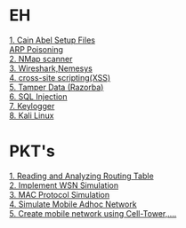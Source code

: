 <!--# IR-->
<!--
<a href="https://github.com/calijoefornium/PJ/blob/main/P/IR/Bitwise.java">1. Bitwise</a>
<br>
<a href="https://github.com/calijoefornium/PJ/blob/main/P/IR/PageRank.java">2. Page Rank</a>
<br>
<a href="https://github.com/calijoefornium/PJ/blob/main/P/IR/EditDistanceProblem.java">3. Edit Distance</a>
<br>
<a href="https://github.com/calijoefornium/PJ/blob/main/P/IR/Compute%20Similarity.py">4. Similarity between 2 txt documents</a>
<br>
<a href="https://github.com/calijoefornium/PJ/blob/main/P/IR/MapReduce(hadoop).txt">5. Map Reduce (Hadoop) Steps</a>
<br>
<a href="https://github.com/calijoefornium/PJ/tree/main/P/IR/LuceneFirstApplication">6. Lucene</a>
<a href="https://github.com/calijoefornium/PJ/blob/main/P/IR/LuceneFirstApplication/STEPS.txt">{Lucene Steps}</a>
<br>
<a href="https://github.com/calijoefornium/PJ/blob/main/P/IR/stopwords.py">7. Stop words</a>
<br>
<a href="https://github.com/calijoefornium/PJ/blob/main/P/IR/Tkinter.py">8. Tkinter</a>
<br>
<a href="https://github.com/calijoefornium/PJ/blob/main/P/IR/Crawler.java">9. Web Crawler</a>
<br>
<a href="https://github.com/calijoefornium/PJ/tree/main/P/IR/emp%20pract">10. parse Xml (emp pract)</a>
<br>
-->


<!--# DTSC -->
<!--
<a href="https://github.com/calijoefornium/DataSet/archive/refs/heads/main.zip">(ALL DATASETS)</a>

<a href="https://github.com/calijoefornium/PJ/blob/main/P/DTSC/MONGODB.txt">1. Mongo</a>
<br>
<a href="https://github.com/calijoefornium/PJ/blob/main/P/DTSC/pca.txt">1. PCA</a>
<br>
<a href="https://github.com/calijoefornium/PJ/blob/main/P/DTSC/time series.txt">2. Time Series</a>
<br>
<a href="https://github.com/calijoefornium/PJ/blob/main/P/DTSC/logistic%20reg.txt">3. Logistic Regression</a>
<br>
<a href="https://github.com/calijoefornium/PJ/blob/main/P/DTSC/anova.txt">4. Anova</a>
<br>
<hr>
<a href="https://github.com/calijoefornium/PJ/blob/main/P/DTSC/kmeans.txt">5. Clustering (Kmeans)</a>
<br>
<a href="https://github.com/calijoefornium/PJ/blob/main/P/DTSC/sim_mul%20lin%20reg.txt">6. Simple/Multiple Regression</a>
<br>
<a href="https://github.com/calijoefornium/PJ/blob/main/P/DTSC/hypothesis.txt">7. Hypothesis</a>
<br>
<a href="https://github.com/calijoefornium/PJ/blob/main/P/DTSC/decision%20tree.txt">8. Decision tree</a>

# CC

<a href="https://github.com/calijoefornium/PJ/blob/main/P/CC/Virtalization(KVM).txt">1. Virtalization (KVM)</a>
<br>
<a href="https://github.com/calijoefornium/PJ/blob/main/P/CC/devstack.txt">2. IaaS (DevStack)</a>
<br>
<a href="https://github.com/calijoefornium/PJ/blob/main/P/CC/owncloud.txt">3. Identity Management(OwnCloud)</a>
<br>
<a href="https://github.com/calijoefornium/PJ/blob/main/P/CC/web%20feed.txt">4. Web feed</a>
<br>
<a href="https://github.com/calijoefornium/PJ/blob/main/P/CC/SSO.txt">5. Single Sign On</a>
<br>
<a href="https://github.com/calijoefornium/PJ/blob/main/P/CC/onelogin.txt">6. User Management(OneLogin - ProtonMail)</a>
<br>
-->

# EH
<a href="https://github.com/calijoefornium/Cain-Abel/archive/refs/heads/main.zip">1. Cain Abel Setup Files </a>
<br>
<a href="https://github.com/calijoefornium/PJ/blob/main/P/EH/ARP%20Poisoning.txt">ARP Poisoning</a>
<br>
<a href="https://github.com/calijoefornium/PJ/blob/main/P/EH/nmap.txt">2. NMap scanner </a>
<br>
<a href="https://github.com/calijoefornium/PJ/blob/main/P/EH/Wireshark%2C%20nemesys.txt">3. Wireshark,Nemesys </a>
<br>
<a href="https://github.com/calijoefornium/PJ/blob/main/P/EH/XSS.txt">4. cross-site scripting(XSS) </a>
<br>
<a href="https://github.com/calijoefornium/PJ/blob/main/P/EH/razorba.txt">5. Tamper Data (Razorba) </a>
<br>
<a href="https://github.com/calijoefornium/PJ/blob/main/P/EH/SQL%20inject.txt">6. SQL Injection </a>
<br>
<a href="https://github.com/calijoefornium/PJ/blob/main/P/EH/keylogger.py">7. Keylogger </a>
<br>
<a href="https://github.com/calijoefornium/PJ/blob/main/P/EH/kali%20linux.txt">8. Kali Linux </a>


# PKT's
<a href="https://github.com/calijoefornium/PJ/raw/main/P/WSN%20PKTS/wsn%20P-5.pkt">1. Reading and Analyzing Routing Table </a>
<br>
<a href="https://github.com/calijoefornium/PJ/raw/main/P/WSN%20PKTS/wsn%20P-7.pkt">2. Implement WSN Simulation </a>
<br> 
<a href="https://github.com/calijoefornium/PJ/raw/main/P/WSN%20PKTS/wsn%20P-8.pkt">3. MAC Protocol Simulation </a>
<br> 
<a href="https://github.com/calijoefornium/PJ/raw/main/P/WSN%20PKTS/wsn%20P-9.pkt">4. Simulate Mobile Adhoc Network </a>
<br> 
<a href="https://github.com/calijoefornium/PJ/raw/main/P/WSN%20PKTS/wsn%20P-10.pkt">5. Create mobile network using Cell-Tower,....</a>




















